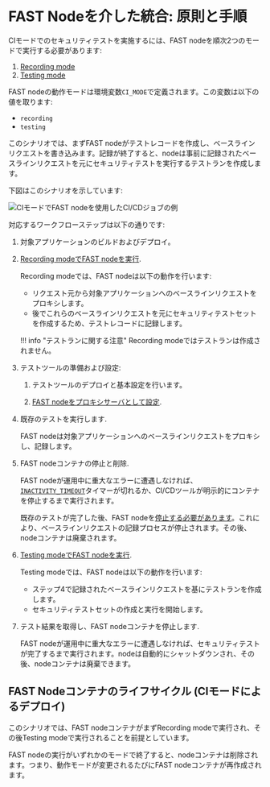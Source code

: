 [img-sample-job-ci-mode]:       ../../images/fast/poc/en/integration-overview/sample-job-ci-mode.png

[doc-recording-mode]:           ci-mode-recording.md#running-a-fast-node-in-recording-mode
[doc-testing-mode]:             ci-mode-testing.md#running-a-fast-node-in-testing-mode
[doc-proxy-configuration]:      proxy-configuration.md
[doc-fast-container-stopping]:  ci-mode-recording.md#stopping-and-removing-the-docker-container-with-the-fast-node-in-recording-mode
[doc-recording-variables]:      ci-mode-recording.md#environment-variables-in-recording-mode
[doc-integration-overview]:     integration-overview.md


# FAST Nodeを介した統合: 原則と手順

CIモードでのセキュリティテストを実施するには、FAST nodeを順次2つのモードで実行する必要があります:
1.  [Recording mode][doc-recording-mode]
2.  [Testing mode][doc-testing-mode]

FAST nodeの動作モードは環境変数`CI_MODE`で定義されます。この変数は以下の値を取ります:
* `recording`
* `testing`

このシナリオでは、まずFAST nodeがテストレコードを作成し、ベースラインリクエストを書き込みます。記録が終了すると、nodeは事前に記録されたベースラインリクエストを元にセキュリティテストを実行するテストランを作成します。  

下図はこのシナリオを示しています:

![CIモードでFAST nodeを使用したCI/CDジョブの例][img-sample-job-ci-mode]

対応するワークフローステップは以下の通りです:

1.  対象アプリケーションのビルドおよびデプロイ。

2.  [Recording modeでFAST nodeを実行][doc-recording-mode].

    Recording modeでは、FAST nodeは以下の動作を行います:
    
    * リクエスト元から対象アプリケーションへのベースラインリクエストをプロキシします。
    * 後でこれらのベースラインリクエストを元にセキュリティテストセットを作成するため、テストレコードに記録します。
    
    !!! info "テストランに関する注意"
        Recording modeではテストランは作成されません。

3.  テストツールの準備および設定:
    
    1.  テストツールのデプロイと基本設定を行います。
    
    2.  [FAST nodeをプロキシサーバとして設定][doc-proxy-configuration].
        
4.  既存のテストを実行します.
    
    FAST nodeは対象アプリケーションへのベースラインリクエストをプロキシし、記録します。
    
5.  FAST nodeコンテナの停止と削除.

    FAST nodeが運用中に重大なエラーに遭遇しなければ、[`INACTIVITY_TIMEOUT`][doc-recording-variables]タイマーが切れるか、CI/CDツールが明示的にコンテナを停止するまで実行されます。
    
    既存のテストが完了した後、FAST nodeを[停止する必要があります][doc-fast-container-stopping]。これにより、ベースラインリクエストの記録プロセスが停止されます。その後、nodeコンテナは廃棄されます。

6.  [Testing modeでFAST nodeを実行][doc-testing-mode].

    Testing modeでは、FAST nodeは以下の動作を行います:
    
    * ステップ4で記録されたベースラインリクエストを基にテストランを作成します。
    * セキュリティテストセットの作成と実行を開始します。
    
7.  テスト結果を取得し、FAST nodeコンテナを停止します.    
    
    FAST nodeが運用中に重大なエラーに遭遇しなければ、セキュリティテストが完了するまで実行されます。nodeは自動的にシャットダウンされ、その後、nodeコンテナは廃棄できます。

## FAST Nodeコンテナのライフサイクル (CIモードによるデプロイ)
   
このシナリオでは、FAST nodeコンテナがまずRecording modeで実行され、その後Testing modeで実行されることを前提としています。 
 
FAST nodeの実行がいずれかのモードで終了すると、nodeコンテナは削除されます。つまり、動作モードが変更されるたびにFAST nodeコンテナが再作成されます。